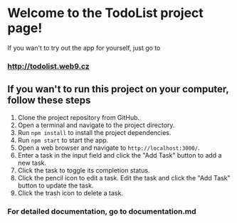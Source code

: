 # Welcome to the TodoList project page!

If you wan't to try out the app for yourself, just go to
### http://todolist.web9.cz

## If you wan't to run this project on your computer, follow these steps

1. Clone the project repository from GitHub.
2. Open a terminal and navigate to the project directory.
3. Run `npm install` to install the project dependencies.
4. Run `npm start` to start the app.
5. Open a web browser and navigate to `http://localhost:3000/`.
6. Enter a task in the input field and click the "Add Task" button to add a new task.
7. Click the task to toggle its completion status.
8. Click the pencil icon to edit a task. Edit the task and click the "Add Task" button to update the task.
9. Click the trash icon to delete a task.

### For detailed documentation, go to documentation.md
